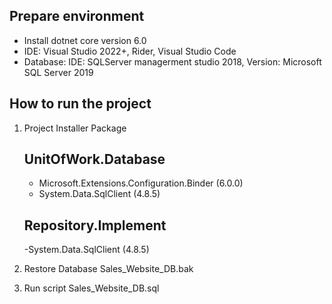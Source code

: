 
## Prepare environment

* Install dotnet core version 6.0
* IDE: Visual Studio 2022+, Rider, Visual Studio Code
* Database: IDE: SQLServer managerment studio 2018,  Version: Microsoft SQL Server 2019


## How to run the project
1. Project Installer Package
	## UnitOfWork.Database
	- Microsoft.Extensions.Configuration.Binder  (6.0.0)
	- System.Data.SqlClient  (4.8.5) 
	## Repository.Implement
	-System.Data.SqlClient  (4.8.5)

2. Restore Database Sales_Website_DB.bak
3. Run script Sales_Website_DB.sql
